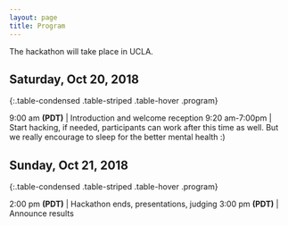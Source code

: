 ```yaml
---
layout: page
title: Program
---
```


The hackathon will take place in UCLA. <placeholder for now>

## Saturday, Oct 20, 2018

{:.table-condensed .table-striped .table-hover .program}

9:00 am **(PDT)**  | Introduction and welcome reception
9:20 am-7:00pm | Start hacking, if needed, participants can work after this time as well. But we really encourage to sleep for the better mental health :)

## Sunday, Oct 21, 2018

{:.table-condensed .table-striped .table-hover .program}

2:00 pm **(PDT)** | Hackathon ends, presentations, judging
3:00 pm **(PDT)** | Announce results
